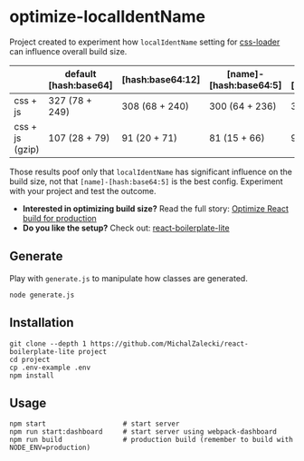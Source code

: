 # optimize-localIdentName

Project created to experiment how `localIdentName` setting for [css-loader](https://github.com/webpack-contrib/css-loader) can influence overall build size.

|                 | default [hash:base64]    | [hash:base64:12] | [name]-[hash:base64:5] | [local]-[hash:base64:5] |
|-----------------|--------------------------|------------------|------------------------|-------------------------|
| css + js        | 327 (78 + 249)           | 308 (68 + 240)   | 300 (64 + 236)         | 300 (79 + 251)          |
| css + js (gzip) | 107 (28 + 79)            | 91 (20 + 71)     | 81 (15 + 66)           | 92 (23 + 69)            |

Those results poof only that `localIdentName` has significant influence on the build size, not that `[name]-[hash:base64:5]` is the best config. Experiment with your project and test the outcome.

* **Interested in optimizing build size?** Read the full story: [Optimize React build for production](https://michalzalecki.com/optimize-react-build-for-production-with-webpack/)
* **Do you like the setup?** Check out: [react-boilerplate-lite](https://github.com/MichalZalecki/react-boilerplate-lite)

## Generate

Play with `generate.js` to manipulate how classes are generated.

```
node generate.js
```

## Installation

```
git clone --depth 1 https://github.com/MichalZalecki/react-boilerplate-lite project
cd project
cp .env-example .env
npm install
```

## Usage

```
npm start                   # start server
npm run start:dashboard     # start server using webpack-dashboard
npm run build               # production build (remember to build with NODE_ENV=production)
```
